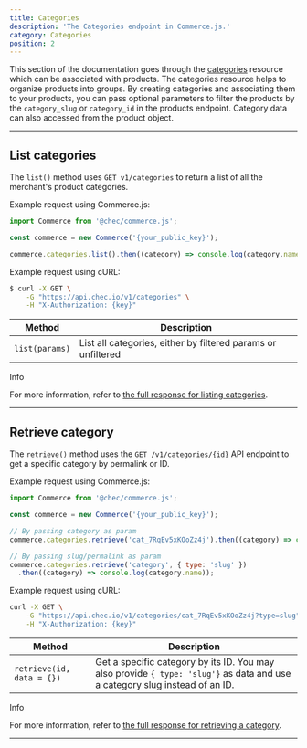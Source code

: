```yaml
---
title: Categories
description: 'The Categories endpoint in Commerce.js.'
category: Categories
position: 2
---
```


This section of the documentation goes through the [categories](#list-categories) resource which can be associated with
products. The categories resource helps to organize products into groups. By creating categories and associating them to
your products, you can pass optional parameters to filter the products by the `category_slug` or `category_id` in the
products endpoint. Category data can also accessed from the product object.

---

## List categories

The `list()` method uses `GET v1/categories` to return a list of all the merchant's product categories.

Example request using Commerce.js:

```js
import Commerce from '@chec/commerce.js';

const commerce = new Commerce('{your_public_key}');

commerce.categories.list().then((category) => console.log(category.name));
```

Example request using cURL:

```bash
$ curl -X GET \
    -G "https://api.chec.io/v1/categories" \
    -H "X-Authorization: {key}"
```

| Method | Description |
| -------------------- | ----------- |
| `list(params)`       | List all categories, either by filtered params or unfiltered |

<div class="highlight highlight--info">
<span>Info</span>
  <p>For more information, refer to <a href="/docs/api/?shell#categories">the full response for listing categories</a>.</p>
</div>

---

## Retrieve category

The `retrieve()` method uses the `GET /v1/categories/{id}` API endpoint to get a specific category by permalink or ID.

Example request using Commerce.js:

```js
import Commerce from '@chec/commerce.js';

const commerce = new Commerce('{your_public_key}');

// By passing category as param
commerce.categories.retrieve('cat_7RqEv5xKOoZz4j').then((category) => console.log(category.name));

// By passing slug/permalink as param
commerce.categories.retrieve('category', { type: 'slug' })
  .then((category) => console.log(category.name));
```

Example request using cURL:

```bash
curl -X GET \
    -G "https://api.chec.io/v1/categories/cat_7RqEv5xKOoZz4j?type=slug" \
    -H "X-Authorization: {key}"
```

| Method | Description |
| -------------------- | ----------- |
| `retrieve(id, data = {})`  |  Get a specific category by its ID. You may also provide `{ type: 'slug'}` as data and use a category slug instead of an ID.  |

<div class="highlight highlight--info">
    <span>Info</span>
    <p>For more information, refer to <a href="/docs/api/?shell#retrieve-category">the full response for retrieving a category</a>.</p>
</div>

---
